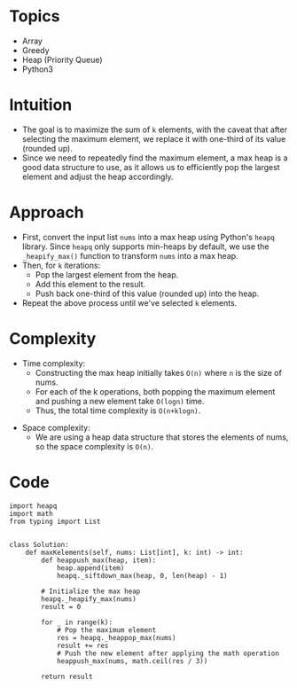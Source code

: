 # Topics
- Array
- Greedy
- Heap (Priority Queue)
- Python3

# Intuition
- The goal is to maximize the sum of `k` elements, with the caveat that after selecting the maximum element, we replace it with one-third of its value (rounded up).
- Since we need to repeatedly find the maximum element, a max heap is a good data structure to use, as it allows us to efficiently pop the largest element and adjust the heap accordingly.
<!-- Describe your first thoughts on how to solve this problem. -->

# Approach
- First, convert the input list `nums` into a max heap using Python's `heapq` library. Since `heapq` only supports min-heaps by default, we use the `_heapify_max()` function to transform `nums` into a max heap.
- Then, for `k` iterations:
  - Pop the largest element from the heap.
  - Add this element to the result.
  - Push back one-third of this value (rounded up) into the heap.
- Repeat the above process until we've selected `k` elements.
<!-- Describe your approach to solving the problem. -->

# Complexity
- Time complexity:
  - Constructing the max heap initially takes `O(n)` where `n` is the size of nums.
  - For each of the k operations, both popping the maximum element and pushing a new element take `O(logn)` time.
  - Thus, the total time complexity is `O(n+klogn)`.

<!-- Add your time complexity here, e.g. $$O(n)$$ -->

- Space complexity:
  - We are using a heap data structure that stores the elements of nums, so the space complexity is `O(n)`.
<!-- Add your space complexity here, e.g. $$O(n)$$ -->

# Code
```python3 []
import heapq
import math
from typing import List


class Solution:
    def maxKelements(self, nums: List[int], k: int) -> int:
        def heappush_max(heap, item):
            heap.append(item)
            heapq._siftdown_max(heap, 0, len(heap) - 1)

        # Initialize the max heap
        heapq._heapify_max(nums)
        result = 0

        for _ in range(k):
            # Pop the maximum element
            res = heapq._heappop_max(nums)
            result += res
            # Push the new element after applying the math operation
            heappush_max(nums, math.ceil(res / 3))

        return result

```